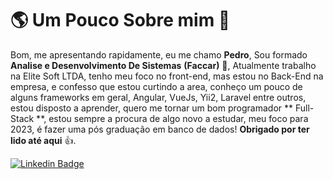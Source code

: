 # 🌎 Um Pouco Sobre mim 👱
Bom, me apresentando rapidamente, eu me chamo **Pedro**, Sou formado **Analise e Desenvolvimento De Sistemas**  **(Faccar)** 📖, Atualmente trabalho na Elite Soft LTDA, tenho meu foco no front-end, mas estou no Back-End na empresa, e confesso que estou curtindo a area, conheço um pouco de alguns frameworks em geral, Angular, VueJs, Yii2, Laravel entre outros, estou disposto a aprender, quero me tornar um bom programador ** Full-Stack **, estou sempre a procura de algo novo a estudar, meu foco para 2023, é fazer uma pós graduação em banco de dados! **Obrigado por ter lido até aqui** 👍.

[
![Linkedin Badge](https://img.shields.io/badge/-LinkedIn-blue?style=flat-square&logo=Linkedin&logoColor=white&link=https://www.linkedin.com/in/isadora-rodrigues-stangarlin-48402b141/)
](https://www.linkedin.com/in/pedro-henrique-rom%C3%A3o-pauluci-572401206/)
